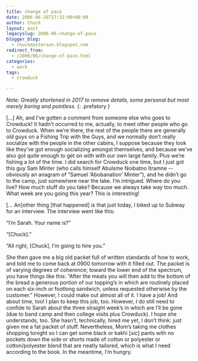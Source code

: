 ```yaml
---
title: change of pace
date: 2006-06-26T17:32:00+00:00
author: Chuck
layout: post
legacyslug: 2006-06-change-of-pace
blogger_blog:
  - chuckmasterson.blogspot.com
redirect_from:
  - /2006/06/change-of-pace.html
categories:
  - work
tags:
  - Crowduck

---
```


*Note: Greatly shortened in 2017 to remove details, some personal but most
merely boring and pointless.*
{: .prefatory }

[...] Ah, and I’ve gotten a comment from
someone else who goes to Crowduck! It hadn’t occurred to me, actually, to
meet other people who go to Crowduck. When we’re there, the rest of the
people there are generally old guys on a Fishing Trip with the Guys, and we
normally don’t really socialize with the people in the other cabins, I
suppose because they look like they’ve got enough socializing amongst
themselves, and because we’ve also got quite enough to get on with with
our own large family. Plus we’re fishing a lot of the time. I did search
for Crowduck one time, but I just got this guy Sam Minter (who calls himself
Abulsme Noibatno Itramne -- obviously an anagram of “Samuel
‘Abobanation’ Minter”), and he didn’t go to the camp,
just somewhere near the lake. I’m intrigued. Where do you live? How much
stuff do you take? Because we always take way too much. What week are you going
this year? This is interesting!

[... An]other thing [that happened] is that just today, I biked up to Subway for an interview.
The interview went like this:

“I’m Sarah. Your name is?”

“[Chuck].”

“All right, [Chuck], I’m going to hire you.”

She then gave me a big old packet full of
written standards of how to work, and told me to come back at 0900 tomorrow
with it filled out. The packet is of varying degrees of coherence; toward the
lower end of the spectrum, you have things like this: “After the meats
you will then add to the bottom of the bread a generous portion of our
topping’s in which are routinely placed on each six-inch or footlong
sandwich, unless requested otherwise by the customer.” However, I could
make out almost all of it. I have a job! And about time, too! I plan to keep
this job, too. However, I do still need to confide to Sarah about the three
straight week’s in which are I’ll be gone (due to band camp and
then college visits plus Crowduck). I hope she understands, too. She
hasn’t, technically, hired me yet, I don’t think: just given me a
fat packet of stuff. Nevertheless, Mom’s taking me clothes shopping
tonight so I can get some black or kakhi [_sic_] pants with no pockets down the
side or shorts made of cotton or polyester or cotton/polyester blend that are
neatly tailored, which is what I need according to the book. In the meantime,
I’m hungry.
